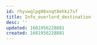 ```yaml
---
id: rhyvwqlpg98xnqt8ehkz7sf
title: Info_overlord_destination
desc: ''
updated: 1681956228881
created: 1681956228881
---
```

